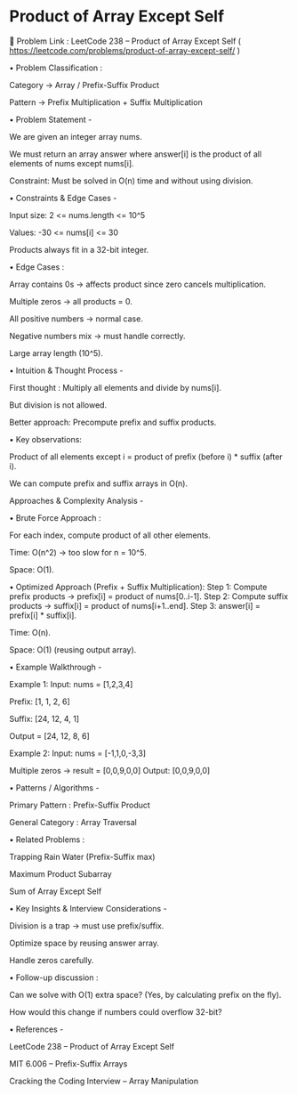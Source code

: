 # Product of Array Except Self

🔗 Problem Link : LeetCode 238 – Product of Array Except Self
( https://leetcode.com/problems/product-of-array-except-self/ )

• Problem Classification :

Category → Array / Prefix-Suffix Product

Pattern → Prefix Multiplication + Suffix Multiplication

• Problem Statement -

We are given an integer array nums.

We must return an array answer where answer[i] is the product of all elements of nums except nums[i].

Constraint: Must be solved in O(n) time and without using division.

• Constraints & Edge Cases -

Input size: 2 <= nums.length <= 10^5

Values: -30 <= nums[i] <= 30

Products always fit in a 32-bit integer.

• Edge Cases :

Array contains 0s → affects product since zero cancels multiplication.

Multiple zeros → all products = 0.

All positive numbers → normal case.

Negative numbers mix → must handle correctly.

Large array length (10^5).

• Intuition & Thought Process -

First thought : Multiply all elements and divide by nums[i].

But division is not allowed.

Better approach: Precompute prefix and suffix products.

• Key observations:

Product of all elements except i = product of prefix (before i) * suffix (after i).

We can compute prefix and suffix arrays in O(n).

Approaches & Complexity Analysis -

• Brute Force Approach :

For each index, compute product of all other elements.

Time: O(n^2) → too slow for n = 10^5.

Space: O(1).

• Optimized Approach (Prefix + Suffix Multiplication):
Step 1: Compute prefix products → prefix[i] = product of nums[0..i-1].
Step 2: Compute suffix products → suffix[i] = product of nums[i+1..end].
Step 3: answer[i] = prefix[i] * suffix[i].

Time: O(n).

Space: O(1) (reusing output array).

• Example Walkthrough -

Example 1:
Input: nums = [1,2,3,4]

Prefix: [1, 1, 2, 6]

Suffix: [24, 12, 4, 1]

Output = [24, 12, 8, 6]

Example 2:
Input: nums = [-1,1,0,-3,3]

Multiple zeros → result = [0,0,9,0,0]
Output: [0,0,9,0,0]

• Patterns / Algorithms -

Primary Pattern : Prefix-Suffix Product

General Category : Array Traversal

• Related Problems :

Trapping Rain Water (Prefix-Suffix max)

Maximum Product Subarray

Sum of Array Except Self

• Key Insights & Interview Considerations -

Division is a trap → must use prefix/suffix.

Optimize space by reusing answer array.

Handle zeros carefully.

• Follow-up discussion :

Can we solve with O(1) extra space? (Yes, by calculating prefix on the fly).

How would this change if numbers could overflow 32-bit?

• References -

LeetCode 238 – Product of Array Except Self

MIT 6.006 – Prefix-Suffix Arrays

Cracking the Coding Interview – Array Manipulation